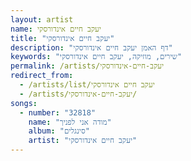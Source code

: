 ```yaml
---
layout: artist
name: יעקב חיים אינדורסקי
title: "יעקב חיים אינדורסקי"
description: "דף האמן יעקב חיים אינדורסקי"
keywords: "שירים, מוזיקה, יעקב חיים אינדורסקי"
permalink: /artists/יעקב-חיים-אינדורסקי
redirect_from:
  - /artists/list/יעקב חיים אינדורסקי
  - /artists/יעקב-חיים-אינדורסקי/
songs:
  - number: "32818"
    name: "מודה אני לפניך"
    album: "סינגלים"
    artist: "יעקב חיים אינדורסקי"
---
```

